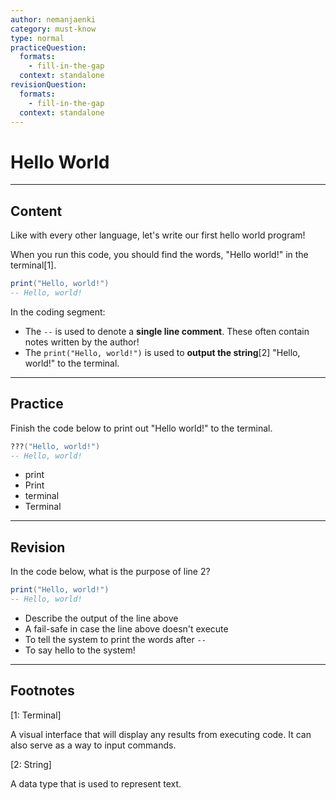 ```yaml
---
author: nemanjaenki
category: must-know
type: normal
practiceQuestion:
  formats:
    - fill-in-the-gap
  context: standalone
revisionQuestion:
  formats:
    - fill-in-the-gap
  context: standalone
---
```


# Hello World

---
## Content

Like with every other language, let's write our first hello world program!

When you run this code, you should find the words, "Hello world!" in the terminal[1].

```lua
print("Hello, world!")
-- Hello, world!
```

In the coding segment:

- The `--` is used to denote a **single line comment**. These often contain notes written by the author!
- The `print("Hello, world!")` is used to **output the string**[2] "Hello, world!" to the terminal.

 
---

## Practice

Finish the code below to print out "Hello world!" to the terminal.

```lua
???("Hello, world!")
-- Hello, world!
```

- print
- Print
- terminal
- Terminal

---

## Revision

In the code below, what is the purpose of line 2?

```lua
print("Hello, world!")
-- Hello, world!
```

- Describe the output of the line above
- A fail-safe in case the line above doesn't execute
- To tell the system to print the words after `--`
- To say hello to the system!

---

## Footnotes

[1: Terminal]

A visual interface that will display any results from executing code. It can also serve as a way to input commands.

[2: String]

A data type that is used to represent text.